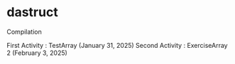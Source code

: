 # dastruct


Compilation


First Activity : TestArray (January 31, 2025)
Second Activity : ExerciseArray 2 (February 3, 2025)
